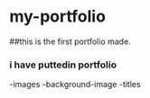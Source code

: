 # my-portfolio
##this is the first portfolio  made.
### i have puttedin portfolio
-images
-background-image
-titles